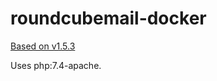 # roundcubemail-docker

[Based on v1.5.3](https://github.com/roundcube/roundcubemail-docker/tree/1.5.3/apache)

Uses php:7.4-apache.
